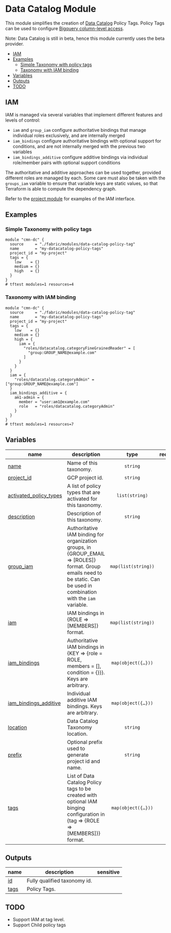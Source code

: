 # Data Catalog Module

This module simplifies the creation of [Data Catalog](https://cloud.google.com/data-catalog) Policy Tags. Policy Tags can be used to configure [Bigquery column-level access](https://cloud.google.com/bigquery/docs/best-practices-policy-tags).

Note: Data Catalog is still in beta, hence this module currently uses the beta provider.

<!-- BEGIN TOC -->
- [IAM](#iam)
- [Examples](#examples)
  - [Simple Taxonomy with policy tags](#simple-taxonomy-with-policy-tags)
  - [Taxonomy with IAM binding](#taxonomy-with-iam-binding)
- [Variables](#variables)
- [Outputs](#outputs)
- [TODO](#todo)
<!-- END TOC -->

## IAM

IAM is managed via several variables that implement different features and levels of control:

- `iam` and `group_iam` configure authoritative bindings that manage individual roles exclusively, and are internally merged
- `iam_bindings` configure authoritative bindings with optional support for conditions, and are not internally merged with the previous two variables
- `iam_bindings_additive` configure additive bindings via individual role/member pairs with optional support  conditions

The authoritative and additive approaches can be used together, provided different roles are managed by each. Some care must also be taken with the `groups_iam` variable to ensure that variable keys are static values, so that Terraform is able to compute the dependency graph.

Refer to the [project module](../project/README.md#iam) for examples of the IAM interface.

## Examples

### Simple Taxonomy with policy tags

```hcl
module "cmn-dc" {
  source     = "./fabric/modules/data-catalog-policy-tag"
  name       = "my-datacatalog-policy-tags"
  project_id = "my-project"
  tags = {
    low    = {}
    medium = {}
    high   = {}
  }
}
# tftest modules=1 resources=4
```

### Taxonomy with IAM binding

```hcl
module "cmn-dc" {
  source     = "./fabric/modules/data-catalog-policy-tag"
  name       = "my-datacatalog-policy-tags"
  project_id = "my-project"
  tags = {
    low    = {}
    medium = {}
    high = {
      iam = {
        "roles/datacatalog.categoryFineGrainedReader" = [
          "group:GROUP_NAME@example.com"
        ]
      }
    }
  }
  iam = {
    "roles/datacatalog.categoryAdmin" = ["group:GROUP_NAME@example.com"]
  }
  iam_bindings_additive = {
    am1-admin = {
      member = "user:am1@example.com"
      role   = "roles/datacatalog.categoryAdmin"
    }
  }
}
# tftest modules=1 resources=7
```
<!-- BEGIN TFDOC -->
## Variables

| name | description | type | required | default |
|---|---|:---:|:---:|:---:|
| [name](variables.tf#L77) | Name of this taxonomy. | <code>string</code> | ✓ |  |
| [project_id](variables.tf#L92) | GCP project id. | <code>string</code> | ✓ |  |
| [activated_policy_types](variables.tf#L17) | A list of policy types that are activated for this taxonomy. | <code>list&#40;string&#41;</code> |  | <code>&#91;&#34;FINE_GRAINED_ACCESS_CONTROL&#34;&#93;</code> |
| [description](variables.tf#L23) | Description of this taxonomy. | <code>string</code> |  | <code>&#34;Taxonomy - Terraform managed&#34;</code> |
| [group_iam](variables.tf#L29) | Authoritative IAM binding for organization groups, in {GROUP_EMAIL => [ROLES]} format. Group emails need to be static. Can be used in combination with the `iam` variable. | <code>map&#40;list&#40;string&#41;&#41;</code> |  | <code>&#123;&#125;</code> |
| [iam](variables.tf#L35) | IAM bindings in {ROLE => [MEMBERS]} format. | <code>map&#40;list&#40;string&#41;&#41;</code> |  | <code>&#123;&#125;</code> |
| [iam_bindings](variables.tf#L41) | Authoritative IAM bindings in {KEY => {role = ROLE, members = [], condition = {}}}. Keys are arbitrary. | <code title="map&#40;object&#40;&#123;&#10;  members &#61; list&#40;string&#41;&#10;  role    &#61; string&#10;  condition &#61; optional&#40;object&#40;&#123;&#10;    expression  &#61; string&#10;    title       &#61; string&#10;    description &#61; optional&#40;string&#41;&#10;  &#125;&#41;&#41;&#10;&#125;&#41;&#41;">map&#40;object&#40;&#123;&#8230;&#125;&#41;&#41;</code> |  | <code>&#123;&#125;</code> |
| [iam_bindings_additive](variables.tf#L56) | Individual additive IAM bindings. Keys are arbitrary. | <code title="map&#40;object&#40;&#123;&#10;  member &#61; string&#10;  role   &#61; string&#10;  condition &#61; optional&#40;object&#40;&#123;&#10;    expression  &#61; string&#10;    title       &#61; string&#10;    description &#61; optional&#40;string&#41;&#10;  &#125;&#41;&#41;&#10;&#125;&#41;&#41;">map&#40;object&#40;&#123;&#8230;&#125;&#41;&#41;</code> |  | <code>&#123;&#125;</code> |
| [location](variables.tf#L71) | Data Catalog Taxonomy location. | <code>string</code> |  | <code>&#34;eu&#34;</code> |
| [prefix](variables.tf#L82) | Optional prefix used to generate project id and name. | <code>string</code> |  | <code>null</code> |
| [tags](variables.tf#L97) | List of Data Catalog Policy tags to be created with optional IAM binging configuration in {tag => {ROLE => [MEMBERS]}} format. | <code title="map&#40;object&#40;&#123;&#10;  description &#61; optional&#40;string&#41;&#10;  iam         &#61; optional&#40;map&#40;list&#40;string&#41;&#41;, &#123;&#125;&#41;&#10;&#125;&#41;&#41;">map&#40;object&#40;&#123;&#8230;&#125;&#41;&#41;</code> |  | <code>&#123;&#125;</code> |

## Outputs

| name | description | sensitive |
|---|---|:---:|
| [id](outputs.tf#L17) | Fully qualified taxonomy id. |  |
| [tags](outputs.tf#L22) | Policy Tags. |  |
<!-- END TFDOC -->
## TODO

- Support IAM at tag level.
- Support Child policy tags
